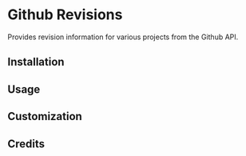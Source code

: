 # Github Revisions

Provides revision information for various projects from the Github API.

## Installation


## Usage


## Customization


## Credits